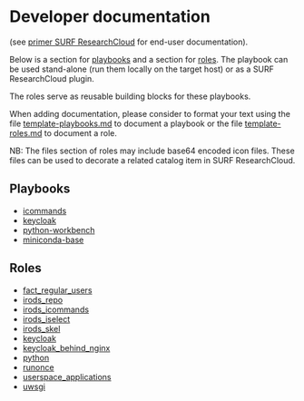 # Developer documentation
(see [primer SURF ResearchCloud](primer-for-users.md) for end-user documentation).   

Below is a section for [playbooks](#Playbooks) and a section for [roles](#Roles).
The playbook can be used stand-alone (run them locally on the target host) 
or as a SURF ResearchCloud plugin.

The roles serve as reusable building blocks for these playbooks.

When adding documentation, please consider to format your text
using the file [template-playbooks.md](playbooks/template-playbooks.md) to
document a playbook
or the file [template-roles.md](roles/template-roles.md) to document a role.

NB: The files section of roles may include base64 encoded icon files. 
These files can be used to decorate a related catalog item in 
SURF ResearchCloud.

## Playbooks
- [icommands](playbooks/icommands.md)
- [keycloak](playbooks/keycloak.md)
- [python-workbench](playbooks/python-workbench.md)
- [miniconda-base](playbooks/miniconda-base.md)

## Roles
- [fact_regular_users](roles/fact_regular_users.md)
- [irods_repo](roles/irods_repo.md)
- [irods_icommands](roles/irods_icommands.md)
- [irods_iselect](roles/irods_iselect.md)
- [irods_skel](roles/irods_skel.md)
- [keycloak](roles/keycloak.md)
- [keycloak_behind_nginx](roles/keycloak_behind_nginx.md)
- [python](roles/python.md)
- [runonce](roles/runonce.md)
- [userspace_applications](roles/userspace_applications.md)
- [uwsgi](roles/uwsgi.md)
